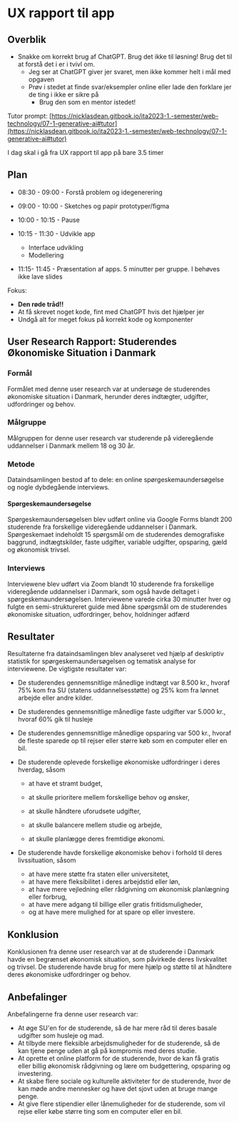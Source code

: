 # UX rapport til app



## Overblik

- Snakke om korrekt brug af ChatGPT. Brug det ikke til løsning! Brug det til at forstå det i er i tvivl om.
  - Jeg ser at ChatGPT giver jer svaret, men ikke kommer helt i mål med opgaven
  - Prøv i stedet at finde svar/eksempler online eller lade den forklare jer de ting i ikke er sikre på
    - Brug den som en mentor istedet!



Tutor prompt: [https://nicklasdean.gitbook.io/ita2023-1.-semester/web-technology/07-1-generative-ai#tutor](https://nicklasdean.gitbook.io/ita2023-1.-semester/web-technology/07-1-generative-ai#tutor)



I dag skal i gå fra UX rapport til app på bare 3.5 timer





## Plan

- 08:30 - 09:00 - Forstå problem og idegenerering
- 09:00 - 10:00 - Sketches og papir prototyper/figma
- 10:00 - 10:15 - Pause
- 10:15 - 11:30 - Udvikle app
  - Interface udvikling
  - Modellering

- 11:15- 11:45 - Præsentation af apps. 5 minutter per gruppe. I behøves ikke lave slides



Fokus:

- **Den røde tråd!!**
- At få skrevet noget kode, fint med ChatGPT hvis det hjælper jer
- Undgå alt for meget fokus på korrekt kode og komponenter



## User Research Rapport: Studerendes Økonomiske Situation i Danmark



### Formål

Formålet med denne user research var at undersøge de studerendes økonomiske situation i Danmark, herunder deres indtægter, udgifter, udfordringer og behov.



### Målgruppe

Målgruppen for denne user research var studerende på videregående uddannelser i Danmark mellem 18 og 30 år.



### Metode

Dataindsamlingen bestod af to dele: en online spørgeskemaundersøgelse og nogle dybdegående interviews.



#### Spørgeskemaundersøgelse

Spørgeskemaundersøgelsen blev udført online via Google Forms blandt 200 studerende fra forskellige videregående uddannelser i Danmark. Spørgeskemaet indeholdt 15 spørgsmål om de studerendes demografiske baggrund, indtægtskilder, faste udgifter, variable udgifter, opsparing, gæld og økonomisk trivsel.



### Interviews

Interviewene blev udført via Zoom blandt 10 studerende fra forskellige videregående uddannelser i Danmark, som også havde deltaget i spørgeskemaundersøgelsen. Interviewene varede cirka 30 minutter hver og fulgte en semi-struktureret guide med åbne spørgsmål om de studerendes økonomiske situation,
udfordringer,
behov,
holdninger
adfærd



## Resultater

Resultaterne fra dataindsamlingen blev analyseret ved hjælp af deskriptiv statistik for spørgeskemaundersøgelsen
og tematisk analyse for interviewene.
De vigtigste resultater var:

- De studerendes gennemsnitlige månedlige indtægt var 8.500 kr., hvoraf 75% kom fra SU (statens uddannelsesstøtte) og 25% kom fra lønnet arbejde eller andre kilder.
- De studerendes gennemsnitlige månedlige faste udgifter var 5.000 kr., hvoraf 60% gik til husleje
- De studerendes gennemsnitlige månedlige opsparing var 500 kr., hvoraf de fleste sparede op til rejser eller større køb som en computer eller en bil.
- De studerende oplevede forskellige økonomiske udfordringer i deres hverdag, såsom 
  - at have et stramt budget,

  - at skulle prioritere mellem forskellige behov og ønsker,

  - at skulle håndtere uforudsete udgifter,

  - at skulle balancere mellem studie og arbejde,

  - at skulle planlægge deres fremtidige økonomi.

- De studerende havde forskellige økonomiske behov i forhold til deres livssituation, såsom 
  - at have mere støtte fra staten eller universitetet,
  - at have mere fleksibilitet i deres arbejdstid eller løn,
  - at have mere vejledning eller rådgivning om økonomisk planlægning eller forbrug,
  - at have mere adgang til billige eller gratis fritidsmuligheder,
  - og at have mere mulighed for at spare op eller investere.




## Konklusion

Konklusionen fra denne user research var at de studerende i Danmark havde en begrænset økonomisk situation, som påvirkede deres livskvalitet og trivsel. De studerende havde brug for mere hjælp og støtte til at håndtere deres økonomiske udfordringer og behov.



## Anbefalinger

Anbefalingerne fra denne user research var:

- At øge SU'en for de studerende, så de har mere råd til deres basale udgifter som husleje og mad.
- At tilbyde mere fleksible arbejdsmuligheder for de studerende, så de kan tjene penge uden at gå på kompromis med deres studie.
- At oprette et online platform for de studerende, hvor de kan få gratis eller billig økonomisk rådgivning
og lære om budgettering, opsparing og investering.
- At skabe flere sociale og kulturelle aktiviteter for de studerende, hvor de kan møde andre mennesker
og have det sjovt uden at bruge mange penge.
- At give flere stipendier eller lånemuligheder for de studerende, som vil rejse eller købe større ting
som en computer eller en bil.
